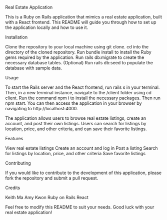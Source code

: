 Real Estate Application

This is a Ruby on Rails application that mimics a real estate application, built with a React frontend. This README will guide you through how to set up the application locally and how to use it.

Installation

Clone the repository to your local machine using git clone.
cd into the directory of the cloned repository.
Run bundle install to install the Ruby gems required by the application.
Run rails db:migrate to create the necessary database tables.
(Optional) Run rails db:seed to populate the database with sample data.

Usage

To start the Rails server and the React frontend, run rails s in your terminal. Then, in a new terminal instance, navigate to the /client folder using cd client. Run the command npm i to install the necessary packages. Then run npm start. You can then access the application in your browser by navigating to http://localhost:4000.

The application allows users to browse real estate listings, create an account, and post their own listings. Users can search for listings by location, price, and other criteria, and can save their favorite listings.

Features

View real estate listings
Create an account and log in
Post a listing
Search for listings by location, price, and other criteria
Save favorite listings

Contributing

If you would like to contribute to the development of this application, please fork the repository and submit a pull request.

Credits

Keith Ma
Amy Kwon
Ruby on Rails
React

Feel free to modify this README to suit your needs. Good luck with your real estate application!